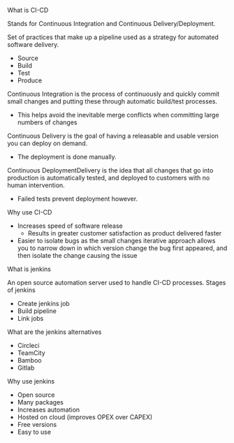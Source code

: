 What is CI-CD

Stands for Continuous Integration and Continuous Delivery/Deployment.

Set of practices that make up a pipeline used as a strategy for automated software delivery.

- Source
- Build
- Test
- Produce

Continuous Integration is the process of continuously and quickly commit small changes and putting these through automatic build/test processes.

- This helps avoid the inevitable merge conflicts when committing large numbers of changes

Continuous Delivery is the goal of having a releasable and usable version you can deploy on demand.

- The deployment is done manually.

Continuous DeploymentDelivery is the idea that all changes that go into production is automatically tested, and deployed to customers with no human intervention.

- Failed tests prevent deployment however.

Why use CI-CD

- Increases speed of software release
    - Results in greater customer satisfaction as product delivered faster
- Easier to isolate bugs as the small changes iterative approach allows you to narrow down in which version change the bug first appeared, and then isolate the change causing the issue

What is jenkins

An open source automation server used to handle CI-CD processes.
Stages of jenkins

- Create jenkins job
- Build pipeline
- Link jobs

What are the jenkins alternatives

- Circleci
- TeamCity
- Bamboo
- Gitlab

Why use jenkins

- Open source
- Many packages
- Increases automation
- Hosted on cloud (improves OPEX over CAPEX)
- Free versions
- Easy to use
